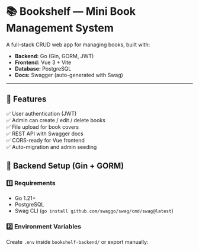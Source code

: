 # 📚 Bookshelf — Mini Book Management System

A full-stack CRUD web app for managing books, built with:
- **Backend:** Go (Gin, GORM, JWT)
- **Frontend:** Vue 3 + Vite
- **Database:** PostgreSQL
- **Docs:** Swagger (auto-generated with Swag)

---

## 🚀 Features
✅ User authentication (JWT)  
✅ Admin can create / edit / delete books  
✅ File upload for book covers  
✅ REST API with Swagger docs  
✅ CORS-ready for Vue frontend  
✅ Auto-migration and admin seeding  


## 🧠 Backend Setup (Gin + GORM)

### 1️⃣ Requirements
- Go 1.21+
- PostgreSQL
- Swag CLI (`go install github.com/swaggo/swag/cmd/swag@latest`)

### 2️⃣ Environment Variables
Create `.env` inside `bookshelf-backend/` or export manually:

